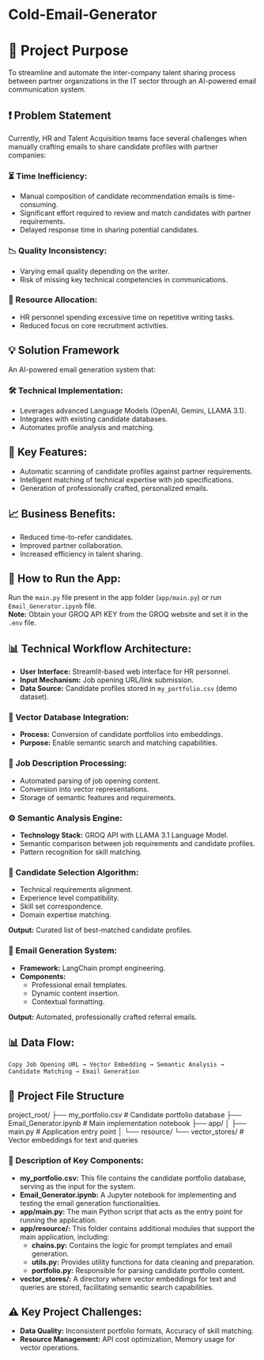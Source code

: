 # Cold-Email-Generator

# 🎯 Project Purpose
To streamline and automate the inter-company talent sharing process between partner organizations in the IT sector through an AI-powered email communication system.

## ❗ Problem Statement
Currently, HR and Talent Acquisition teams face several challenges when manually crafting emails to share candidate profiles with partner companies:

### ⏳ Time Inefficiency:
- Manual composition of candidate recommendation emails is time-consuming.
- Significant effort required to review and match candidates with partner requirements.
- Delayed response time in sharing potential candidates.

### 📉 Quality Inconsistency:
- Varying email quality depending on the writer.
- Risk of missing key technical competencies in communications.

### 🏢 Resource Allocation:
- HR personnel spending excessive time on repetitive writing tasks.
- Reduced focus on core recruitment activities.

## 💡 Solution Framework
An AI-powered email generation system that:

### 🛠️ Technical Implementation:
- Leverages advanced Language Models (OpenAI, Gemini, LLAMA 3.1).
- Integrates with existing candidate databases.
- Automates profile analysis and matching.

## 🔑 Key Features:
- Automatic scanning of candidate profiles against partner requirements.
- Intelligent matching of technical expertise with job specifications.
- Generation of professionally crafted, personalized emails.

## 📈 Business Benefits:
- Reduced time-to-refer candidates.
- Improved partner collaboration.
- Increased efficiency in talent sharing.

## 🚀 How to Run the App:
Run the `main.py` file present in the app folder (`app/main.py`) or run `Email_Generator.ipynb` file.  
**Note:** Obtain your GROQ API KEY from the GROQ website and set it in the `.env` file.

## 📊 Technical Workflow Architecture:
- **User Interface:** Streamlit-based web interface for HR personnel.
- **Input Mechanism:** Job opening URL/link submission.
- **Data Source:** Candidate profiles stored in `my_portfolio.csv` (demo dataset).

### 🔗 Vector Database Integration:
- **Process:** Conversion of candidate portfolios into embeddings.
- **Purpose:** Enable semantic search and matching capabilities.

### 📝 Job Description Processing:
- Automated parsing of job opening content.
- Conversion into vector representations.
- Storage of semantic features and requirements.

### ⚙️ Semantic Analysis Engine:
- **Technology Stack:** GROQ API with LLAMA 3.1 Language Model.
- Semantic comparison between job requirements and candidate profiles.
- Pattern recognition for skill matching.

### 👥 Candidate Selection Algorithm:
- Technical requirements alignment.
- Experience level compatibility.
- Skill set correspondence.
- Domain expertise matching.
  
**Output:** Curated list of best-matched candidate profiles.

### 📧 Email Generation System:
- **Framework:** LangChain prompt engineering.
- **Components:**
  - Professional email templates.
  - Dynamic content insertion.
  - Contextual formatting.

**Output:** Automated, professionally crafted referral emails.

## 📊 Data Flow:
`Copy Job Opening URL → Vector Embedding → Semantic Analysis → Candidate Matching → Email Generation`

## 📁 Project File Structure
project_root/ ├── my_portfolio.csv # Candidate portfolio database ├── Email_Generator.ipynb # Main implementation notebook ├── app/ │ ├── main.py # Application entry point │ └── resource/ └── vector_stores/ # Vector embeddings for text and queries


### 📂 Description of Key Components:
- **my_portfolio.csv:** This file contains the candidate portfolio database, serving as the input for the system.
- **Email_Generator.ipynb:** A Jupyter notebook for implementing and testing the email generation functionalities.
- **app/main.py:** The main Python script that acts as the entry point for running the application.
- **app/resource/:** This folder contains additional modules that support the main application, including:
  - **chains.py:** Contains the logic for prompt templates and email generation.
  - **utils.py:** Provides utility functions for data cleaning and preparation.
  - **portfolio.py:** Responsible for parsing candidate portfolio content.
- **vector_stores/:** A directory where vector embeddings for text and queries are stored, facilitating semantic search capabilities.


## ⚠️ Key Project Challenges:
- **Data Quality:** Inconsistent portfolio formats, Accuracy of skill matching.
- **Resource Management:** API cost optimization, Memory usage for vector operations.
